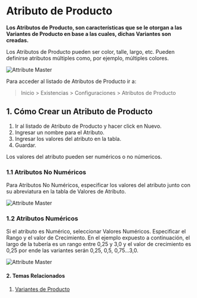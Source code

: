<!-- add-breadcrumbs -->
# Atributo de Producto

**Los Atributos de Producto, son características que se le otorgan a las Variantes de Producto en base a las cuales, dichas Variantes son creadas.**

Los Atributos de Producto pueden ser color, talle, largo, etc. Pueden definirse atributos múltiples como, por ejemplo, múltiples colores. 

<img class="screenshot" alt="Attribute Master" src="{{docs_base_url}}/assets/img/stock/item-attribute.png">

Para acceder al listado de Atributos de Producto ir a:

> Inicio > Existencias > Configuraciones > Atributos de Producto

## 1. Cómo Crear un Atributo de Producto
1. Ir al listado de Atributo de Producto y hacer click en Nuevo.
2. Ingresar un nombre para el Atributo.
3. Ingresar los valores del atributo en la tabla.
4. Guardar.

Los valores del atributo pueden ser numéricos o no númericos. 

### 1.1 Atributos No Numéricos

Para Atributos No Numéricos, especificar los valores del atributo junto con su abreviatura en la tabla de Valores de Atributo. 

<img class="screenshot" alt="Attribute Master" src="{{docs_base_url}}/assets/img/stock/item-attribute-non-numeric.png">

### 1.2 Atributos Numéricos
Si el atributo es Numérico, seleccionar Valores Numéricos. Especificar el Rango y el valor de Crecimiento. En el ejemplo expuesto a continuación, el largo de la tubería es un rango entre 0,25 y 3,0 y el valor de crecimiento es 0,25 por ende las variantes serán 0,25, 0,5, 0,75...3,0. 

<img class="screenshot" alt="Attribute Master" src="{{docs_base_url}}/assets/img/stock/item-attribute-numeric.png">

#### 2. Temas Relacionados
1. [Variantes de Producto](/docs/user/manual/en/stock/item-variants)
